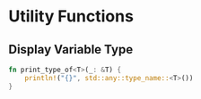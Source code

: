 # Utility Functions

## Display Variable Type

```rust
fn print_type_of<T>(_: &T) {
    println!("{}", std::any::type_name::<T>())
}
```
